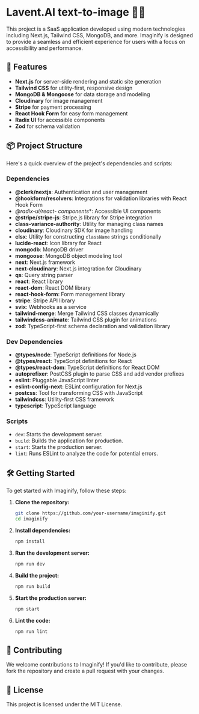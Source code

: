 # Lavent.AI text-to-image 🎨✨
This project is a SaaS application developed using modern technologies including Next.js, Tailwind CSS, MongoDB, and more. Imaginify is designed to provide a seamless and efficient experience for users with a focus on accessibility and performance. 

## 🚀 Features

- **Next.js** for server-side rendering and static site generation
- **Tailwind CSS** for utility-first, responsive design
- **MongoDB & Mongoose** for data storage and modeling
- **Cloudinary** for image management
- **Stripe** for payment processing
- **React Hook Form** for easy form management
- **Radix UI** for accessible components
- **Zod** for schema validation

## 📦 Project Structure

Here's a quick overview of the project's dependencies and scripts:

### Dependencies

- **@clerk/nextjs**: Authentication and user management
- **@hookform/resolvers**: Integrations for validation libraries with React Hook Form
- **@radix-ui/react-* components**: Accessible UI components
- **@stripe/stripe-js**: Stripe.js library for Stripe integration
- **class-variance-authority**: Utility for managing class names
- **cloudinary**: Cloudinary SDK for image handling
- **clsx**: Utility for constructing `className` strings conditionally
- **lucide-react**: Icon library for React
- **mongodb**: MongoDB driver
- **mongoose**: MongoDB object modeling tool
- **next**: Next.js framework
- **next-cloudinary**: Next.js integration for Cloudinary
- **qs**: Query string parser
- **react**: React library
- **react-dom**: React DOM library
- **react-hook-form**: Form management library
- **stripe**: Stripe API library
- **svix**: Webhooks as a service
- **tailwind-merge**: Merge Tailwind CSS classes dynamically
- **tailwindcss-animate**: Tailwind CSS plugin for animations
- **zod**: TypeScript-first schema declaration and validation library

### Dev Dependencies

- **@types/node**: TypeScript definitions for Node.js
- **@types/react**: TypeScript definitions for React
- **@types/react-dom**: TypeScript definitions for React DOM
- **autoprefixer**: PostCSS plugin to parse CSS and add vendor prefixes
- **eslint**: Pluggable JavaScript linter
- **eslint-config-next**: ESLint configuration for Next.js
- **postcss**: Tool for transforming CSS with JavaScript
- **tailwindcss**: Utility-first CSS framework
- **typescript**: TypeScript language

### Scripts

- `dev`: Starts the development server.
- `build`: Builds the application for production.
- `start`: Starts the production server.
- `lint`: Runs ESLint to analyze the code for potential errors.

## 🛠️ Getting Started

To get started with Imaginify, follow these steps:

1. **Clone the repository:**
   ```sh
   git clone https://github.com/your-username/imaginify.git
   cd imaginify
   ```

2. **Install dependencies:**
   ```sh
   npm install
   ```

3. **Run the development server:**
   ```sh
   npm run dev
   ```

4. **Build the project:**
   ```sh
   npm run build
   ```

5. **Start the production server:**
   ```sh
   npm start
   ```

6. **Lint the code:**
   ```sh
   npm run lint
   ```

## 🌟 Contributing

We welcome contributions to Imaginify! If you'd like to contribute, please fork the repository and create a pull request with your changes.

## 📜 License

This project is licensed under the MIT License.
